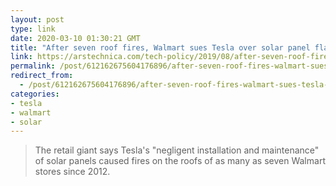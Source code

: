 ```yaml
---
layout: post
type: link
date: 2020-03-10 01:30:21 GMT
title: "After seven roof fires, Walmart sues Tesla over solar panel flaws"
link: https://arstechnica.com/tech-policy/2019/08/after-seven-roof-fires-walmart-sues-tesla-over-solar-panel-flaws/
permalink: /post/612162675604176896/after-seven-roof-fires-walmart-sues-tesla-over
redirect_from: 
  - /post/612162675604176896/after-seven-roof-fires-walmart-sues-tesla-over
categories:
- tesla
- walmart
- solar
---
```

<blockquote>The retail giant says Tesla's "negligent installation and maintenance" of solar panels caused fires on the roofs of as many as seven Walmart stores since 2012.</blockquote>